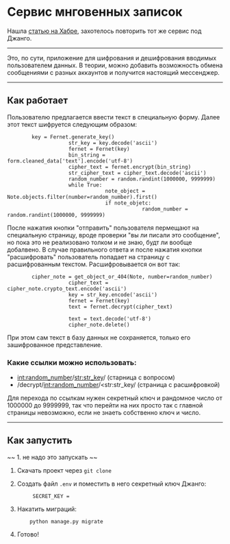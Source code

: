 # Сервис мнговенных записок

Нашла [статью на Хабре](https://habr.com/ru/articles/486246/), захотелось повторить тот же сервис под Джанго. 

---

Это, по сути, приложение для шифрования и дешифрования вводимых пользователем данных. В теории, можно добавить возможность обмена сообщениями с разных аккаунтов и 
получится настоящий мессенджер.

---

## Как работает 

Пользователю предлагается ввести текст в специальную форму. Далее этот текст шифруется следующим образом: 

            key = Fernet.generate_key()
                        str_key = key.decode('ascii')
                        fernet = Fernet(key)
                        bin_string = form.cleaned_data['text'].encode('utf-8')
                        cipher_text = fernet.encrypt(bin_string)
                        str_cipher_text = cipher_text.decode('ascii')
                        random_number = random.randint(1000000, 9999999)
                        while True:
                                    note_object = Note.objects.filter(number=random_number).first()
                                    if note_objetc:
                                                random_number = random.randint(1000000, 9999999)
                    


После нажатия кнопки "отправить" пользователя пермещают на специальную страницу, вроде проверки "вы ли писали это сообщение", но пока это не реализовано толком и не знаю, будт ли вообще добалвено.
В случае правильного ответа и после нажатия кнопки "расшифровать" пользователь попадает на страницу с расшифрованным текстом. Расшифровывается он вот так: 


            cipher_note = get_object_or_404(Note, number=random_number)
                        cipher_text = cipher_note.crypto_text.encode('ascii')
                        key = str_key.encode('ascii')
                        fernet = Fernet(key)
                        text = fernet.decrypt(cipher_text)

                        text = text.decode('utf-8')
                        cipher_note.delete()
            

При этом сам текст в базу данных не сохраняется, только его зашифрованное представление.

### Какие ссылки можно использовать: 

- <int:random_number>/<str:str_key>/ (старница с вопросом)
- /decrypt/<int:random_number>/<str:str_key/ (страница с расшифровкой)

Для перехода по ссылкам нужен секретный ключ и рандомное число от 1000000 до 9999999, так что перейти на них просто так с главной страницы невозможно, если не знаеть
собственно ключ и число.

---

## Как запустить

 ~~ 1. не надо это запускать  ~~ 
 
 1. Скачать проект через <code>git clone</code>
 
 2. Создать файл <code>.env</code> и поместить в него секретный ключ Джанго:
 
             SECRET_KEY = 
 
 3. Накатить миграций:

            python manage.py migrate

 4.  Готово!

